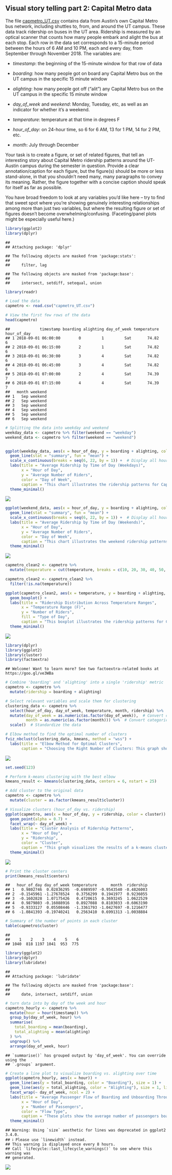 ## Visual story telling part 2: Capital Metro data

The file
[capmetro_UT.csv](https://github.com/jgscott/STA380/blob/master/data/capmetro_UT.csv)
contains data from Austin’s own Capital Metro bus network, including
shuttles to, from, and around the UT campus. These data track ridership
on buses in the UT area. Ridership is measured by an optical scanner
that counts how many people embark and alight the bus at each stop. Each
row in the data set corresponds to a 15-minute period between the hours
of 6 AM and 10 PM, each and every day, from September through November
2018. The variables are:

-   *timestamp*: the beginning of the 15-minute window for that row of
    data

-   *boarding*: how many people got on board any Capital Metro bus on
    the UT campus in the specific 15 minute window

-   *alighting*: how many people got off (“alit”) any Capital Metro bus
    on the UT campus in the specific 15 minute window

-   *day_of_week* and *weekend*: Monday, Tuesday, etc, as well as an
    indicator for whether it’s a weekend.

-   *temperature*: temperature at that time in degrees F

-   *hour_of_day*: on 24-hour time, so 6 for 6 AM, 13 for 1 PM, 14 for 2
    PM, etc.

-   *month*: July through December

Your task is to create a figure, or set of related figures, that tell an
interesting story about Capital Metro ridership patterns around the
UT-Austin campus during the semester in question. Provide a clear
annotation/caption for each figure, but the figure(s) should be more or
less stand-alone, in that you shouldn’t need many, many paragraphs to
convey its meaning. Rather, the figure together with a concise caption
should speak for itself as far as possible.

You have broad freedom to look at any variables you’d like here – try to
find that sweet spot where you’re showing genuinely interesting
relationships among more than just two variables, but where the
resulting figure or set of figures doesn’t become
overwhelming/confusing. (Faceting/panel plots might be especially useful
here.)

``` r
library(ggplot2)
library(dplyr)
```

    ## 
    ## Attaching package: 'dplyr'

    ## The following objects are masked from 'package:stats':
    ## 
    ##     filter, lag

    ## The following objects are masked from 'package:base':
    ## 
    ##     intersect, setdiff, setequal, union

``` r
library(readr)

# Load the data
capmetro <- read.csv("capmetro_UT.csv")

# View the first few rows of the data
head(capmetro)
```

    ##             timestamp boarding alighting day_of_week temperature hour_of_day
    ## 1 2018-09-01 06:00:00        0         1         Sat       74.82           6
    ## 2 2018-09-01 06:15:00        2         1         Sat       74.82           6
    ## 3 2018-09-01 06:30:00        3         4         Sat       74.82           6
    ## 4 2018-09-01 06:45:00        3         4         Sat       74.82           6
    ## 5 2018-09-01 07:00:00        2         4         Sat       74.39           7
    ## 6 2018-09-01 07:15:00        4         4         Sat       74.39           7
    ##   month weekend
    ## 1   Sep weekend
    ## 2   Sep weekend
    ## 3   Sep weekend
    ## 4   Sep weekend
    ## 5   Sep weekend
    ## 6   Sep weekend

``` r
# Splitting the data into weekday and weekend
weekday_data <- capmetro %>% filter(weekend == "weekday")
weekend_data <- capmetro %>% filter(weekend == "weekend")


ggplot(weekday_data, aes(x = hour_of_day, y = boarding + alighting, color = day_of_week)) +
  geom_line(stat = "summary", fun = "mean") +
  scale_x_continuous(breaks = seq(6, 22, by = 1)) +  # Display all hours
  labs(title = "Average Ridership by Time of Day (Weekdays)",
       x = "Hour of Day",
       y = "Average Number of Riders",
       color = "Day of Week",
       caption = "This chart illustrates the ridership patterns for Capital Metro buses from Monday to Friday,\nhighlighting distinct morning and evening peaks corresponding to typical commuter rush hours.\nThe morning peak is the most pronounced, occurring between 7 AM and 9 AM, while\nthe evening peak occurs from 4 PM to 6 PM. There is a slight variation in ridership on Fridays,\nparticularly in the evening, which could reflect different\ncommuter behaviors as the weekend approaches.") +
  theme_minimal()
```

![](ML---Visual-Story-Telling-Part-2---Cap-Metro_files/figure-markdown_github/Ridership%20by%20the%20time%20of%20the%20day%20and%20day%20of%20the%20week%20(weekdays)-1.png)

``` r
ggplot(weekend_data, aes(x = hour_of_day, y = boarding + alighting, color = day_of_week)) +
  geom_line(stat = "summary", fun = "mean") +
  scale_x_continuous(breaks = seq(6, 22, by = 1)) +  # Display all hours
  labs(title = "Average Ridership by Time of Day (Weekends)",
       x = "Hour of Day",
       y = "Average Number of Riders",
       color = "Day of Week",
       caption = "This chart illustrates the weekend ridership patterns for Capital Metro\nbuses, showing a gradual increase in the morning and a stable ridership pattern during the\nmidday hours. Saturday exhibits higher ridership, especially during the evening, compared to Sunday.\nThe peak ridership on both days occurs between 4 PM and 6 PM, after which ridership declines sharply.") +
  theme_minimal()
```

![](ML---Visual-Story-Telling-Part-2---Cap-Metro_files/figure-markdown_github/unnamed-chunk-1-1.png)

``` r
capmetro_clean2 <- capmetro %>%
  mutate(temperature = cut(temperature, breaks = c(10, 20, 30, 40, 50, 60, 70, 80, 90, 100, 110)))

capmetro_clean2 <- capmetro_clean2 %>%
  filter(!is.na(temperature))

ggplot(capmetro_clean2, aes(x = temperature, y = boarding + alighting, fill = weekend)) +
  geom_boxplot() +
  labs(title = "Ridership Distribution Across Temperature Ranges",
       x = "Temperature Range (F)",
       y = "Number of Riders",
       fill = "Type of Day", 
       caption = "This boxplot illustrates the ridership patterns for Capital Metro buses across different\ntemperature ranges on weekdays and weekends.Weekday ridership is consistently\n higher than weekend ridership across all temperatures. The difference is especially\n noticeable in moderate temperatures (50°F - 70°F). As temperatures rise, ridership\n increases slightly for both weekdays and weekends, but weekdays still see more riders.\n Some days have unusually high ridership, especially when it’s warmer.") +
  theme_minimal()
```

![](ML---Visual-Story-Telling-Part-2---Cap-Metro_files/figure-markdown_github/Ridership%20Distribution%20Across%20Temperature%20Ranges-1.png)

``` r
library(dplyr)
library(ggplot2)
library(cluster)  
library(factoextra)  
```

    ## Welcome! Want to learn more? See two factoextra-related books at https://goo.gl/ve3WBa

``` r
# Combine 'boarding' and 'alighting' into a single 'ridership' metric
capmetro <- capmetro %>%
  mutate(ridership = boarding + alighting)

# Select relevant variables and scale them for clustering
clustering_data <- capmetro %>%
  select(hour_of_day, day_of_week, temperature, month, ridership) %>%
  mutate(day_of_week = as.numeric(as.factor(day_of_week)),  # Convert categorical to numeric
         month = as.numeric(as.factor(month))) %>%  # Convert categorical to numeric
  scale()  # Standardize the data

# Elbow method to find the optimal number of clusters
fviz_nbclust(clustering_data, kmeans, method = "wss") +
  labs(title = "Elbow Method for Optimal Clusters",
       caption = "Choosing the Right Number of Clusters: This graph shows how the variation within clusters\ndecreases as the number of clusters increases. The ideal number of clusters is typically at the 'elbow'\nof the curve, where adding more clusters doesn’t significantly reduce variation. In this case, the\nelbow seems to be around 6 clusters, suggesting that 6 clusters might be a good choice for grouping\nthe data effectively.")
```

![](ML---Visual-Story-Telling-Part-2---Cap-Metro_files/figure-markdown_github/Cluster%20Analysis%20of%20Ridership%20Patterns-1.png)

``` r
set.seed(123)

# Perform k-means clustering with the best elbow
kmeans_result <- kmeans(clustering_data, centers = 6, nstart = 25)

# Add cluster to the original data
capmetro <- capmetro %>%
  mutate(cluster = as.factor(kmeans_result$cluster))

# Visualize clusters (hour_of_day vs. ridership)
ggplot(capmetro, aes(x = hour_of_day, y = ridership, color = cluster)) +
  geom_point(alpha = 0.7) +
  facet_wrap(~ day_of_week) +
  labs(title = "Cluster Analysis of Ridership Patterns",
       x = "Hour of Day",
       y = "Ridership",
       color = "Cluster", 
       caption = "This graph visualizes the results of a k-means clustering analysis, identifying six\ndistinct ridership patterns across different days of the week.\nWeekdays show clear morning and evening rush hour peaks, with specific clusters\ndominating during these times, indicating high and consistent ridership.\nIn contrast, weekends display more varied ridership patterns, with\nlower overall ridership and more spread-out usage throughout the day.") +
  theme_minimal()
```

![](ML---Visual-Story-Telling-Part-2---Cap-Metro_files/figure-markdown_github/Cluster%20Analysis%20of%20Ridership%20Patterns-2.png)

``` r
# Print the cluster centers
print(kmeans_result$centers)
```

    ##   hour_of_day day_of_week temperature      month  ridership
    ## 1   0.9802746  0.02836295  -0.6989597 -0.9543540 -0.4826003
    ## 2  -0.1545961 -1.27678524   0.3756299  0.1941977  0.9236055
    ## 3  -0.1602828  1.07175426   0.4720615  0.3693245  1.0622529
    ## 4   0.9879803 -0.16088916   0.8927088  0.8103033 -0.6063190
    ## 5  -0.9333127  0.05508446  -1.3361793 -1.0427697 -0.1216477
    ## 6  -1.0841393 -0.19740241   0.2563410  0.6991313 -1.0038884

``` r
# Summary of the number of points in each cluster
table(capmetro$cluster)
```

    ## 
    ##    1    2    3    4    5    6 
    ## 1040  818 1197 1041  953  775

``` r
library(ggplot2)
library(dplyr)
library(lubridate)
```

    ## 
    ## Attaching package: 'lubridate'

    ## The following objects are masked from 'package:base':
    ## 
    ##     date, intersect, setdiff, union

``` r
# turn data into by day of the week and hour
capmetro_hourly <- capmetro %>%
  mutate(hour = hour(timestamp)) %>%
  group_by(day_of_week, hour) %>%
  summarise(
    total_boarding = mean(boarding),
    total_alighting = mean(alighting)
  ) %>%
  ungroup() %>%
  arrange(day_of_week, hour)
```

    ## `summarise()` has grouped output by 'day_of_week'. You can override using the
    ## `.groups` argument.

``` r
# Create a line plot to visualize boarding vs. alighting over time
ggplot(capmetro_hourly, aes(x = hour)) +
  geom_line(aes(y = total_boarding, color = "Boarding"), size = 1) +
  geom_line(aes(y = total_alighting, color = "Alighting"), size = 1, linetype = "dashed") +
  facet_wrap(~ day_of_week, ncol = 2) +
  labs(title = "Average Passenger Flow of Boarding and Unboarding Throughout the Day",
       x = "Hour of Day",
       y = "Number of Passengers",
       color = "Flow Type",
       caption = "These plots show the average number of passengers boarding and alighting buses at\ndifferent times of the day for each day of the week. Weekdays (Monday to Friday) exhibit\nclear peaks during morning (8-9 AM) and afternoon (4-6 PM) commute times, with boarding\nand alighting patterns closely mirroring each other. On weekends (Saturday and Sunday), ridership\nis lower and more stable throughout the day. These trends can guide bus scheduling\nto better match passenger demand, especially during peak hours on weekdays.") +
  theme_minimal()
```

    ## Warning: Using `size` aesthetic for lines was deprecated in ggplot2 3.4.0.
    ## ℹ Please use `linewidth` instead.
    ## This warning is displayed once every 8 hours.
    ## Call `lifecycle::last_lifecycle_warnings()` to see where this warning was
    ## generated.

![](ML---Visual-Story-Telling-Part-2---Cap-Metro_files/figure-markdown_github/unnamed-chunk-2-1.png)
